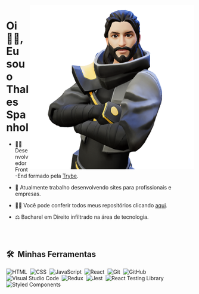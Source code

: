 <img align="right" height="440em" src="https://raw.githubusercontent.com/thspanhol/teste-page/main/public/chargit.png"/>
<h1 align="left">Oi 👋🏻, Eu sou o Thales Spanhol</h1>

- 👨‍🎓 Desenvolvedor Front-End formado pela [Trybe](https://github.com/betrybe).

- 🔭 Atualmente trabalho desenvolvendo sites para profissionais e empresas.

<!-- - 👨‍💻 Você pode conferir meu portfólio clicando [aqui](https://thspanhol.github.io/). -->
- 👨‍💻 Você pode conferir todos meus repositórios clicando [aqui](https://github.com/thspanhol?tab=repositories).

- ⚖️ Bacharel em Direito infiltrado na área de tecnologia.

<br><br>

## 🛠 &nbsp;Minhas Ferramentas

![HTML](https://img.shields.io/badge/-HTML-05122A?style=flat&logo=HTML5)&nbsp;
![CSS](https://img.shields.io/badge/-CSS-05122A?style=flat&logo=CSS3&logoColor=1572B6)&nbsp;
![JavaScript](https://img.shields.io/badge/-JavaScript-05122A?style=flat&logo=javascript)&nbsp;
![React](https://img.shields.io/badge/-React-05122A?style=flat&logo=react)&nbsp;
![Git](https://img.shields.io/badge/-Git-05122A?style=flat&logo=git)&nbsp;
![GitHub](https://img.shields.io/badge/-GitHub-05122A?style=flat&logo=github)&nbsp;
![Visual Studio Code](https://img.shields.io/badge/-Visual%20Studio%20Code-05122A?style=flat&logo=visual-studio-code&logoColor=007ACC)&nbsp;
![Redux](https://img.shields.io/badge/-Redux-05122A?style=flat&logo=redux)&nbsp;
![Jest](https://img.shields.io/badge/-Jest-05122A?style=flat&logo=jest)&nbsp;
![React Testing Library](https://img.shields.io/badge/-RTL-05122A?style=flat&logo=testinglibrary)&nbsp;
![Styled Components](https://img.shields.io/badge/-Styled%20Components-05122A?style=flat&logo=styledcomponents)&nbsp;


<!--
![Node.js](https://img.shields.io/badge/-Node.js-05122A?style=flat&logo=node.js)&nbsp;
<br><br>

## ⚙️ &nbsp;GitHub Analytics

<p align="left">
<img width="530em" src="https://github-readme-stats.vercel.app/api?username=thspanhol&show_icons=true&theme=vision-friendly-dark" alt="thspanhol stats"/>
<img width="530em" src="https://github-readme-stats.vercel.app/api/top-langs/?username=thspanhol&layout=compact&theme=vision-friendly-dark" alt="thspanhol most languages"/>
</p>
-->
